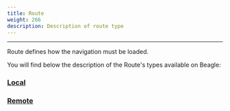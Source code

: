```yaml
---
title: Route
weight: 266
description: Description of route type
---
```


---

Route defines how the navigation must be loaded.

You will find below the description of the Route's types available on Beagle:

### [Local](/home/api/actions/navigate/route/local)

### [Remote](/home/api/actions/navigate/route/remote)
